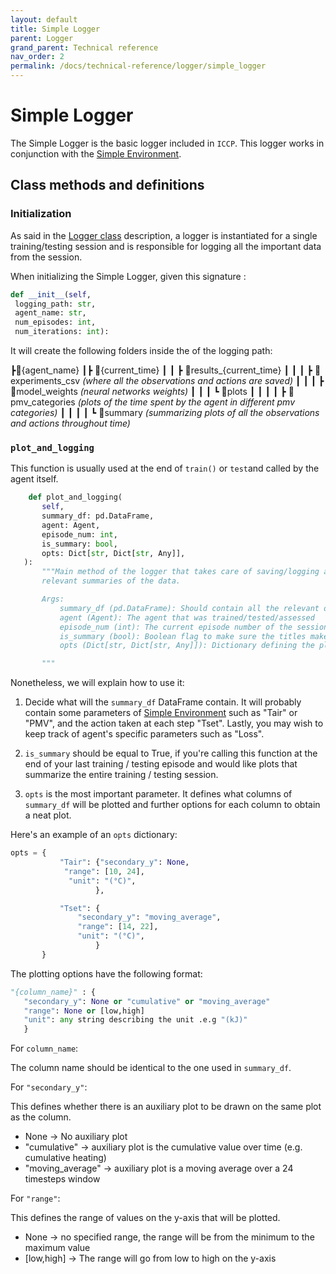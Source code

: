 ```yaml
---
layout: default
title: Simple Logger
parent: Logger
grand_parent: Technical reference
nav_order: 2
permalink: /docs/technical-reference/logger/simple_logger
---
```


# Simple Logger
The Simple Logger is the basic logger included in `ICCP`. This logger works in conjunction with the [Simple Environment](../../../../enac-docs/docs/technical-reference/environment/simple_environment).


## Class methods and definitions


### Initialization

As said in the [Logger class](../../../../enac-docs//docs/technical-reference/logger/logger_class) description, a logger is instantiated for a single training/testing session and is responsible for logging all the important data from the session.

When initializing the Simple Logger, given this signature : 
```python
def __init__(self,
 logging_path: str,
 agent_name: str, 
 num_episodes: int,
 num_iterations: int):
```
It will create the following folders inside the of the logging path:

┣📂{agent_name}
┃┣ 📂{current_time}
┃ ┃ ┣ 📂results_{current_time}
┃ ┃ ┃ ┣ 📂experiments_csv *(where all the observations and actions are saved)*
┃ ┃ ┃ ┣ 📂model_weights *(neural networks weights)*
┃ ┃ ┃ ┗ 📂plots
┃ ┃ ┃ ┃ ┣ 📂pmv_categories *(plots of the time spent by the agent in different pmv categories)*
┃ ┃ ┃ ┃ ┗ 📂summary *(summarizing plots of all the observations and actions throughout time)*
 

 ### `plot_and_logging`

 This function is usually used at the end of `train()` or `test`and called by the agent itself. 
 
 ```python
     def plot_and_logging(
        self,
        summary_df: pd.DataFrame,
        agent: Agent,
        episode_num: int,
        is_summary: bool,
        opts: Dict[str, Dict[str, Any]],
    ):
        """Main method of the logger that takes care of saving/logging all the data and plotting
        relevant summaries of the data.

        Args:
            summary_df (pd.DataFrame): Should contain all the relevant data needed to log and plot.
            agent (Agent): The agent that was trained/tested/assessed
            episode_num (int): The current episode number of the session (the logger can be called at the end of every episode )
            is_summary (bool): Boolean flag to make sure the titles make sense.
            opts (Dict[str, Dict[str, Any]]): Dictionary defining the plotting parameters.

        """
 ```

 Nonetheless, we will explain how to use it:

 1. Decide what will the `summary_df` DataFrame contain. It will probably contain some parameters of [Simple Environment](../../../../enac-docs/docs/technical-reference/environment/simple_environment) such as "Tair" or "PMV", and the action taken at each step "Tset". Lastly, you may wish to keep track of agent's specific parameters such as "Loss".

 2. `is_summary` should be equal to True, if you're calling this function at the end of your last training / testing episode and would like plots that summarize the entire training / testing session.

 3. `opts` is the most important parameter. It defines what columns of `summary_df` will be plotted and further options for each column to obtain a neat plot.

 Here's an example of an `opts` dictionary:

 ```python
opts = {
            "Tair": {"secondary_y": None,
             "range": [10, 24],
              "unit": "(°C)",
                    },

            "Tset": {
                "secondary_y": "moving_average",
                "range": [14, 22],
                "unit": "(°C)",
                    }
        }
 ```

 The plotting options have the following format:

 ```python
"{column_name}" : {
    "secondary_y": None or "cumulative" or "moving_average"
    "range": None or [low,high]
    "unit": any string describing the unit .e.g "(kJ)"
    }
 ```

For `column_name`:

The column name should be identical to the one used in `summary_df`.

For `"secondary_y"`:

This defines whether there is an auxiliary plot to be drawn on the same plot as the column.

- None -> No auxiliary plot
- "cumulative" -> auxiliary plot is the cumulative value over time (e.g. cumulative heating)
- "moving_average" -> auxiliary plot is a moving average over a 24 timesteps window


For `"range"`:

This defines the range of values on the y-axis that will be plotted.

- None -> no specified range, the range will be from the minimum to the maximum value
- [low,high] -> The range will go from low to high on the y-axis














